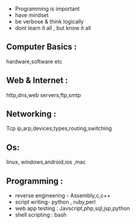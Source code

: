 - Programming is important
- have mindset
- be verbose & think logically
- dont learn it all , but know it all
## Computer Basics :
hardware,software etc
## Web & Internet :
http,dns,web servers,ftp,smtp
## Networking :
Tcp ip,arp,devices,types,routing,switching
## Os:
linux, windows,android,ios ,mac
## Programming :
- reverse engineering - Assembly,c,c++
- script writing- python , ruby,perl
- web app testing : Javscript,php,sql,jsp,python
- shell scripting : bash